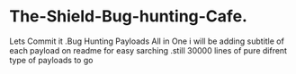 # The-Shield-Bug-hunting-Cafe.
Lets Commit it .Bug Hunting Payloads All in One
  i will be adding subtitle  of each payload on readme for easy sarching .still 30000 lines of pure difrent type of payloads to go
